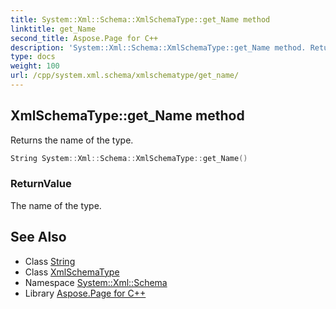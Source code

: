 ```yaml
---
title: System::Xml::Schema::XmlSchemaType::get_Name method
linktitle: get_Name
second_title: Aspose.Page for C++
description: 'System::Xml::Schema::XmlSchemaType::get_Name method. Returns the name of the type in C++.'
type: docs
weight: 100
url: /cpp/system.xml.schema/xmlschematype/get_name/
---
```

## XmlSchemaType::get_Name method


Returns the name of the type.

```cpp
String System::Xml::Schema::XmlSchemaType::get_Name()
```


### ReturnValue

The name of the type.

## See Also

* Class [String](../../../system/string/)
* Class [XmlSchemaType](../)
* Namespace [System::Xml::Schema](../../)
* Library [Aspose.Page for C++](../../../)
